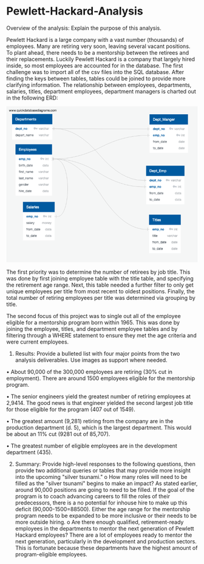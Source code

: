 # Pewlett-Hackard-Analysis
Overview of the analysis: Explain the purpose of this analysis.

Pewlett Hackard is a large company with a vast number (thousands) of employees. Many are retiring very soon, leaving several vacant positions. To plant ahead, there needs to be a mentorship between the retirees and their replacements. Luckily Pewlett Hackard is a company that largely hired inside, so most employees are accounted for in the database. The first challenge was to import all of the csv files into the SQL database. After finding the keys between tables, tables could be joined to provide more clarifying information. The relationship between employees, departments, salaries, titles, department employees, department managers is charted out in the following ERD: 

![image](https://github.com/mcpoley/Pewlett-Hackard-Analysis/blob/main/images/EmployeeDB.png)

The first priority was to determine the number of retirees by job title. This was done by first joining employee table with the title table, and specifying the retirement age range. Next, this table needed a further filter to only get unique employees per title from most recent to oldest positions. Finally, the total number of retiring employees per title was determined via grouping by title. 

The second focus of this project was to single out all of the employee eligible for a mentorship program born within 1965. This was done by joining the employee, titles, and department employee tables and by filtering through a WHERE statement to ensure they met the age criteria and were current employees.  

1.	Results: Provide a bulleted list with four major points from the two analysis deliverables. Use images as support where needed.

•	About 90,000 of the 300,000 employees are retiring (30% cut in employment). There are around 1500 employees eligible for the mentorship program. 

•	The senior engineers yield the greatest number of retiring employees at 2,9414. The good news is that engineer yielded the second largest job title for those eligible for the program (407 out of 1549). 

•	The greatest amount (9,281) retiring from the company are in the production department (d. 5), which is the largest department. This would be about an 11% cut (9281 out of 85,707). 

•	The greatest number of eligible employees are in the development department (435).

2.	Summary: Provide high-level responses to the following questions, then provide two additional queries or tables that may provide more insight into the upcoming "silver tsunami."
o	How many roles will need to be filled as the "silver tsunami" begins to make an impact?
As stated earlier, around 90,000 positions are going to need to be filled. If the goal of the program is to coach advancing careers to fill the roles of their predecessors, there is a no potential for inhouse hire to make up this deficit (90,000-1500=88500). Either the age range for the mentorship program needs to be expanded to be more inclusive or their needs to be more outside hiring. 
o	Are there enough qualified, retirement-ready employees in the departments to mentor the next generation of Pewlett Hackard employees?
There are a lot of employees ready to mentor the next generation, particularly in the development and production sectors. This is fortunate because these departments have the highest amount of program-eligible employees. 

